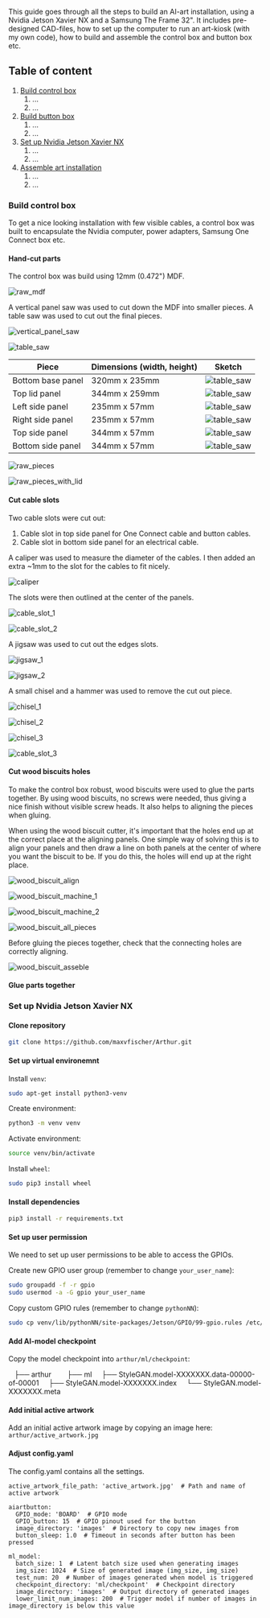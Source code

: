 This guide goes through all the steps to build an AI-art installation, using a 
Nvidia Jetson Xavier NX and a Samsung The Frame 32". It includes pre-designed CAD-files,
how to set up the computer to run an art-kiosk (with my own code), how to build and 
assemble the control box and button box etc.

## Table of content
1. [Build control box]()
    1. ...
    2. ...
2. [Build button box]()
    1. ...
    2. ...
3. [Set up Nvidia Jetson Xavier NX]()
    1. ...
    2. ...
4. [Assemble art installation]()
    1. ...
    2. ...

### Build control box
To get a nice looking installation with few visible cables, a control box was built to 
encapsulate the Nvidia computer, power adapters, Samsung One Connect box etc.

#### Hand-cut parts
The control box was build using 12mm (0.472") MDF.

![raw_mdf](./tutorial_images/build_control_box/raw_mdf.jpg)

A vertical panel saw was used to cut down the MDF into smaller pieces. A table saw was 
used to cut out the final pieces.

![vertical_panel_saw](./tutorial_images/build_control_box/vertical_panel_saw.jpg)

![table_saw](./tutorial_images/build_control_box/table_saw.jpg)

| Piece              | Dimensions (width, height)    | Sketch                                                                         |
|--------------------|-------------------------------|--------------------------------------------------------------------------------|
| Bottom base panel  | 320mm x 235mm                 | ![table_saw](./tutorial_images/build_control_box/bottom_base_panel_sketch.png) |
| Top lid panel      | 344mm x 259mm                 | ![table_saw](./tutorial_images/build_control_box/top_lid_panel_sketch.png)     |
| Left side panel    | 235mm x 57mm                  | ![table_saw](./tutorial_images/build_control_box/left_side_panel_sketch.png)   |
| Right side panel   | 235mm x 57mm                  | ![table_saw](./tutorial_images/build_control_box/right_side_panel_sketch.png)  |
| Top side panel     | 344mm x 57mm                  | ![table_saw](./tutorial_images/build_control_box/top_side_panel_sketch.png)    |
| Bottom side panel  | 344mm x 57mm                  | ![table_saw](./tutorial_images/build_control_box/bottom_side_panel_sketch.png) |

![raw_pieces](./tutorial_images/build_control_box/raw_pieces.jpg)

![raw_pieces_with_lid](./tutorial_images/build_control_box/raw_pieces_with_lid.jpg)

#### Cut cable slots
Two cable slots were cut out:

1. Cable slot in top side panel for One Connect cable and button cables.
2. Cable slot in bottom side panel for an electrical cable.

A caliper was used to measure the diameter of the cables. I then added an extra ~1mm to the slot for
the cables to fit nicely.

![caliper](./tutorial_images/build_control_box/caliper.jpg)

The slots were then outlined at the center of the panels.

![cable_slot_1](./tutorial_images/build_control_box/cable_slot_1.jpg)

![cable_slot_2](./tutorial_images/build_control_box/cable_slot_2.jpg)

A jigsaw was used to cut out the edges slots.

![jigsaw_1](./tutorial_images/build_control_box/jigsaw_1.jpg)

![jigsaw_2](./tutorial_images/build_control_box/jigsaw_2.jpg)

A small chisel and a hammer was used to remove the cut out piece.

![chisel_1](./tutorial_images/build_control_box/chisel_1.jpg)

![chisel_2](./tutorial_images/build_control_box/chisel_2.jpg)

![chisel_3](./tutorial_images/build_control_box/chisel_3.jpg)

![cable_slot_3](./tutorial_images/build_control_box/cable_slot_3.jpg)

#### Cut wood biscuits holes
To make the control box robust, wood biscuits were used to glue the parts together. By using wood biscuits, 
no screws were needed, thus giving a nice finish without visible screw heads. It also helps to aligning the
pieces when gluing.

When using the wood biscuit cutter, it's important that the holes end up at the correct place at the 
aligning panels. One simple way of solving this is to align your panels and then draw a line on both 
panels at the center of where you want the biscuit to be. If you do this, the holes will end up at the 
right place.

![wood_biscuit_align](./tutorial_images/build_control_box/wood_biscuit_align.jpg)

![wood_biscuit_machine_1](./tutorial_images/build_control_box/wood_biscuit_machine_1.jpg)

![wood_biscuit_machine_2](./tutorial_images/build_control_box/wood_biscuit_machine_2.jpg)

![wood_biscuit_all_pieces](./tutorial_images/build_control_box/wood_biscuit_all_pieces.jpg)

Before gluing the pieces together, check that the connecting holes are correctly aligning.

![wood_biscuit_asseble](./tutorial_images/build_control_box/wood_biscuit_asseble.jpg)

#### Glue parts together


### Set up Nvidia Jetson Xavier NX

#### Clone repository
```bash
git clone https://github.com/maxvfischer/Arthur.git
```

#### Set up virtual environemnt
Install `venv`:
```bash
sudo apt-get install python3-venv
```

Create environment:
```bash
python3 -m venv venv
```

Activate environment:
```bash
source venv/bin/activate
```

Install `wheel`:
```bash
sudo pip3 install wheel
```

#### Install dependencies
```bash
pip3 install -r requirements.txt
```

#### Set up user permission
We need to set up user permissions to be able to access the GPIOs.

Create new GPIO user group (remember to change `your_user_name`):
```bash
sudo groupadd -f -r gpio
sudo usermod -a -G gpio your_user_name
```

Copy custom GPIO rules (remember to change `pythonNN`):
```bash
sudo cp venv/lib/pythonNN/site-packages/Jetson/GPIO/99-gpio.rules /etc/udev/rules.d/
```

#### Add AI-model checkpoint
Copy the model checkpoint into `arthur/ml/checkpoint`:

    ├── arthur
         ├── ml
             ├── StyleGAN.model-XXXXXXX.data-00000-of-00001
             ├── StyleGAN.model-XXXXXXX.index
             └── StyleGAN.model-XXXXXXX.meta

#### Add initial active artwork
Add an initial active artwork image by copying an image here: `arthur/active_artwork.jpg`

#### Adjust config.yaml
The config.yaml contains all the settings.

```
active_artwork_file_path: 'active_artwork.jpg'  # Path and name of active artwork

aiartbutton:
  GPIO_mode: 'BOARD'  # GPIO mode
  GPIO_button: 15  # GPIO pinout used for the button
  image_directory: 'images'  # Directory to copy new images from
  button_sleep: 1.0  # Timeout in seconds after button has been pressed

ml_model:
  batch_size: 1  # Latent batch size used when generating images
  img_size: 1024  # Size of generated image (img_size, img_size)
  test_num: 20  # Number of images generated when model is triggered
  checkpoint_directory: 'ml/checkpoint'  # Checkpoint directory
  image_directory: 'images'  # Output directory of generated images
  lower_limit_num_images: 200  # Trigger model if number of images in image_directory is below this value
```

